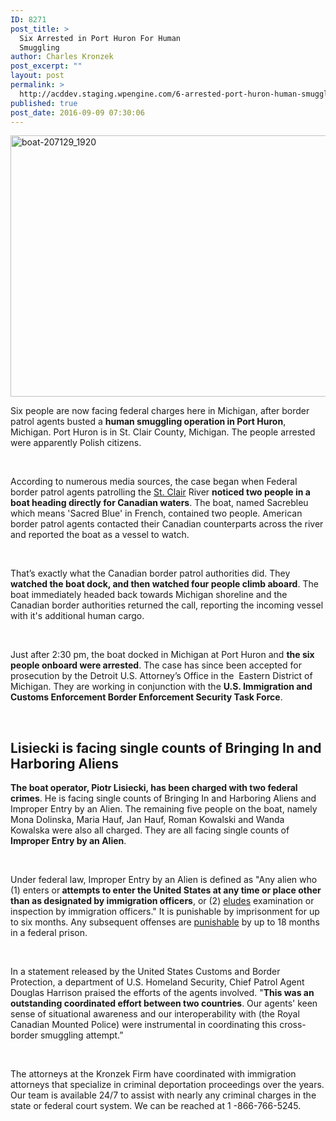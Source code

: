 ```yaml
---
ID: 8271
post_title: >
  Six Arrested in Port Huron For Human
  Smuggling
author: Charles Kronzek
post_excerpt: ""
layout: post
permalink: >
  http://acddev.staging.wpengine.com/6-arrested-port-huron-human-smuggling.html
published: true
post_date: 2016-09-09 07:30:06
---
```

<img class="alignnone size-large wp-image-8269" src="http://acddev.staging.wpengine.com/wp-content/uploads/2016/09/boat-207129_1920-1024x668.jpg" alt="boat-207129_1920" width="640" height="418" />

<span style="font-weight: 400;">Six people are now facing federal charges here in Michigan, after border patrol agents busted a </span><b>human smuggling operation in Port Huron</b><span style="font-weight: 400;">, Michigan. Port Huron is in St. Clair County, Michigan. The people arrested were apparently Polish citizens.</span>

&nbsp;

<span style="font-weight: 400;">According to numerous media sources, the case began when Federal border patrol agents patrolling the </span><a href="http://acddev.staging.wpengine.com/st-clair-county-criminal-defense-attorneys-michigan.html" target="_blank"><span style="font-weight: 400;">St. Clair</span></a><span style="font-weight: 400;"> River </span><b>noticed two people in a boat heading directly for Canadian waters</b><span style="font-weight: 400;">. The boat, named Sacrebleu which means 'Sacred Blue' in French, contained two people. American border patrol agents contacted their Canadian counterparts across the river and reported the boat as a vessel to watch.</span>

&nbsp;

<span style="font-weight: 400;">That’s exactly what the Canadian border patrol authorities did. They </span><b>watched the boat dock, and then watched four people climb aboard</b><span style="font-weight: 400;">. The boat immediately headed back towards Michigan shoreline and the Canadian border authorities returned the call, reporting the incoming vessel with it's additional human cargo.</span>

&nbsp;

<span style="font-weight: 400;">Just after 2:30 pm, the boat docked in Michigan at Port Huron and </span><b>the six people onboard were arrested</b><span style="font-weight: 400;">. The case has since been accepted for prosecution by the Detroit U.S. Attorney’s Office in the  Eastern District of Michigan. They are working in conjunction with the </span><b>U.S. Immigration and Customs Enforcement Border Enforcement Security Task Force</b><span style="font-weight: 400;">.</span>

&nbsp;


<h2>Lisiecki is facing single counts of Bringing In and Harboring Aliens</h2>

<b>The boat operator, Piotr Lisiecki, has been charged with two federal crimes</b><span style="font-weight: 400;">. He is facing single counts of Bringing In and Harboring Aliens and Improper Entry by an Alien. The remaining five people on the boat, namely Mona Dolinska, Maria Hauf, Jan Hauf, Roman Kowalski and Wanda Kowalska were also all charged. They are all facing single counts of </span><b>Improper Entry by an Alien</b><span style="font-weight: 400;">. </span>

&nbsp;

<span style="font-weight: 400;">Under federal law, Improper Entry by an Alien is defined as "Any alien who (1) enters or</span><b> attempts to enter the United States at any time or place other than as designated by immigration officers</b><span style="font-weight: 400;">, or (2) </span><a href="http://acddev.staging.wpengine.com/michigan-fleeing-eluding-attorneys-criminal-defense-lawyers.html" target="_blank"><span style="font-weight: 400;">eludes</span></a><span style="font-weight: 400;"> examination or inspection by immigration officers." It is punishable by imprisonment for up to six months. Any subsequent offenses are </span><a href="http://acddev.staging.wpengine.com/sentencing-options.html" target="_blank"><span style="font-weight: 400;">punishable</span></a><span style="font-weight: 400;"> by up to 18 months in a federal prison.</span>

&nbsp;

<span style="font-weight: 400;">In a statement released by the United States Customs and Border Protection, a department of U.S. Homeland Security, Chief Patrol Agent Douglas Harrison praised the efforts of the agents involved. "</span><b>This was an outstanding coordinated effort between two countries</b><span style="font-weight: 400;">. Our agents' keen sense of situational awareness and our interoperability with (the Royal Canadian Mounted Police) were instrumental in coordinating this cross-border smuggling attempt.”</span>

&nbsp;

<span style="font-weight: 400;">The attorneys at the Kronzek Firm have coordinated with immigration attorneys that specialize in criminal deportation proceedings over the years. Our team is available 24/7 to assist with nearly any criminal charges in the state or federal court system. We can be reached at 1 -866-766-5245.  </span>